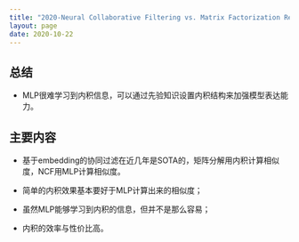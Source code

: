 ```yaml
---
title: "2020-Neural Collaborative Filtering vs. Matrix Factorization Revisited"
layout: page
date: 2020-10-22
---
```


## 总结

- MLP很难学习到内积信息，可以通过先验知识设置内积结构来加强模型表达能力。

## 主要内容

- 基于embedding的协同过滤在近几年是SOTA的，矩阵分解用内积计算相似度，NCF用MLP计算相似度。

- 简单的内积效果基本要好于MLP计算出来的相似度；
- 虽然MLP能够学习到内积的信息，但并不是那么容易；
- 内积的效率与性价比高。